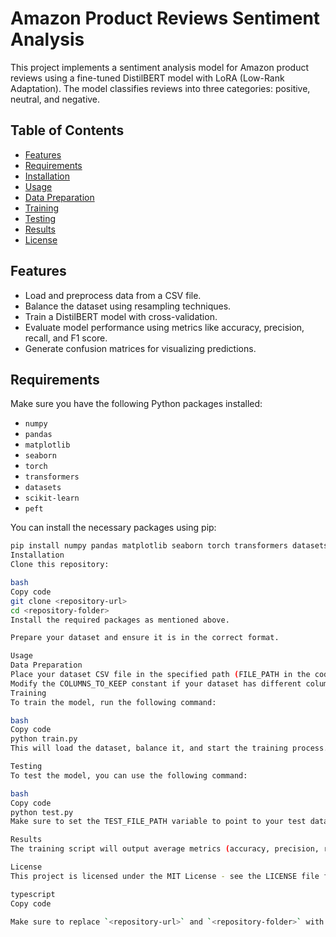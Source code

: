 # Amazon Product Reviews Sentiment Analysis

This project implements a sentiment analysis model for Amazon product reviews using a fine-tuned DistilBERT model with LoRA (Low-Rank Adaptation). The model classifies reviews into three categories: positive, neutral, and negative.

## Table of Contents

- [Features](#features)
- [Requirements](#requirements)
- [Installation](#installation)
- [Usage](#usage)
- [Data Preparation](#data-preparation)
- [Training](#training)
- [Testing](#testing)
- [Results](#results)
- [License](#license)

## Features

- Load and preprocess data from a CSV file.
- Balance the dataset using resampling techniques.
- Train a DistilBERT model with cross-validation.
- Evaluate model performance using metrics like accuracy, precision, recall, and F1 score.
- Generate confusion matrices for visualizing predictions.

## Requirements

Make sure you have the following Python packages installed:

- `numpy`
- `pandas`
- `matplotlib`
- `seaborn`
- `torch`
- `transformers`
- `datasets`
- `scikit-learn`
- `peft`

You can install the necessary packages using pip:

```bash
pip install numpy pandas matplotlib seaborn torch transformers datasets scikit-learn peft
Installation
Clone this repository:

bash
Copy code
git clone <repository-url>
cd <repository-folder>
Install the required packages as mentioned above.

Prepare your dataset and ensure it is in the correct format.

Usage
Data Preparation
Place your dataset CSV file in the specified path (FILE_PATH in the code).
Modify the COLUMNS_TO_KEEP constant if your dataset has different column names.
Training
To train the model, run the following command:

bash
Copy code
python train.py
This will load the dataset, balance it, and start the training process. The trained model will be saved in the ./saved_model directory.

Testing
To test the model, you can use the following command:

bash
Copy code
python test.py
Make sure to set the TEST_FILE_PATH variable to point to your test data CSV file.

Results
The training script will output average metrics (accuracy, precision, recall, F1 score) and display a confusion matrix of the predictions.

License
This project is licensed under the MIT License - see the LICENSE file for details.

typescript
Copy code

Make sure to replace `<repository-url>` and `<repository-folder>` with the actual URL of your repository and the folder name, respectively. You can also adjust any sections to better match the specifics of your project or your coding style!
